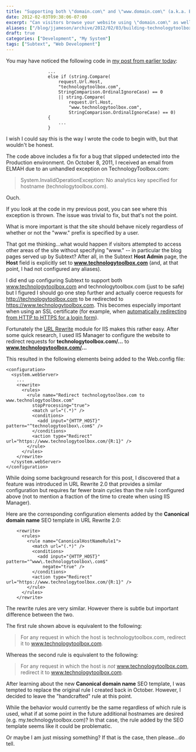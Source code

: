 ```yaml
---
title: "Supporting both \"domain.com\" and \"www.domain.com\" (a.k.a. Building TechnologyToolbox.com, part 23)"
date: 2012-02-03T09:38:06-07:00
excerpt: "Can visitors browse your website using \"domain.com\" as well as \"www.domain.com\"? Is this documented in your test spec? It should be -- as I found out...the hard way."
aliases: ["/blog/jjameson/archive/2012/02/03/building-technologytoolbox-com-part-23.aspx"]
draft: true
categories: ["Development", "My System"]
tags: ["Subtext", "Web Development"]
---
```


You may have noticed the following code in
[my post from earlier today](building-technologytoolbox-com-part-22.aspx):

```
                ...
                else if (string.Compare(
                    request.Url.Host,
                    "technologytoolbox.com",
                    StringComparison.OrdinalIgnoreCase) == 0
                    || string.Compare(
                        request.Url.Host,
                        "www.technologytoolbox.com",
                        StringComparison.OrdinalIgnoreCase) == 0)
                {
                    ...
                }
```

I wish I could say this is the way I wrote the code to begin with, but that
wouldn't be honest.

The code above includes a fix for a bug that slipped undetected into the
Production environment. On October 8, 2011, I received an email from ELMAH due
to an unhandled exception on TechnologyToolbox.com:

> System.InvalidOperationException: No analytics key specified for hostname (technologytoolbox.com).

Ouch.

If you look at the code in my previous post, you can see where this exception is
thrown. The issue was trivial to fix, but that's not the point.

What is more important is that the site should behave nicely regardless of
whether or not the "www." prefix is specified by a user.

That got me thinking...what would happen if visitors attempted to access other
areas of the site without specifying "www." -- in particular the blog pages
served up by Subtext? After all, in the Subtext **Host Admin** page, the
**Host** field is explicitly set to **www.technologytoolbox.com** (and, at that
point, I had not configured any aliases).

I did end up configuring Subtext to support both www.technologytoolbox.com and
technologytoolbox.com (just to be safe) but I figured I should go one step
further and actually coerce requests for http://technologytoolbox.com to be
redirected to https://www.technologytoolbox.com. This becomes especially
important when using an SSL certificate (for example, when
[automatically redirecting from HTTP to HTTPS for a login form](/blog/jjameson/2009/11/10/sharepoint-web-part-to-redirect-from-http-to-https)).

Fortunately the [URL Rewrite](http://www.iis.net/download/URLRewrite) module for
IIS makes this rather easy. After some quick research, I used IIS Manager to
configure the website to redirect requests for **technologytoolbox.com/...** to
**www.technologytoolbox.com/...**

This resulted in the following elements being added to the Web.config file:

```
<configuration>
  <system.webServer>
    ...
    <rewrite>
      <rules>
        <rule name="Redirect technologytoolbox.com to www.technologytoolbox.com"
          stopProcessing="true">
          <match url="(.*)" />
          <conditions>
            <add input="{HTTP_HOST}" pattern="^technologytoolbox\.com$" />
          </conditions>
          <action type="Redirect" url="https://www.technologytoolbox.com/{R:1}" />
        </rule>
      </rules>
    </rewrite>
  </system.webServer>
</configuration>
```

While doing some background research for this post, I discovered that a feature
was introduced in URL Rewrite 2.0 that provides a similar configuration but
requires far fewer brain cycles than the rule I configured above (not to mention
a fraction of the time to create when using IIS Manager).

Here are the corresponding configuration elements added by the **Canonical
domain name** SEO template in URL Rewrite 2.0:

```
    <rewrite>
      <rules>
        <rule name="CanonicalHostNameRule1">
          <match url="(.*)" />
          <conditions>
            <add input="{HTTP_HOST}" pattern="^www\.technologytoolbox\.com$"
              negate="true" />
          </conditions>
          <action type="Redirect" url="https://www.technologytoolbox.com/{R:1}" />
        </rule>
      </rules>
    </rewrite>
```

The rewrite rules are very similar. However there is subtle but important
difference between the two.

The first rule shown above is equivalent to the following:

> For any request in which the host is technologytoolbox.com, redirect it to www.technologytoolbox.com.

Whereas the second rule is equivalent to the following:

> For any request in which the host is *not* www.technologytoolbox.com, redirect it to www.technologytoolbox.com.

After learning about the new **Canonical domain name** SEO template, I was
tempted to replace the original rule I created back in October. However, I
decided to leave the "handcrafted" rule at this point.

While the behavior would currently be the same regardless of which rule is used,
what if at some point in the future additional hostnames are desired (e.g.
my.technologytoolbox.com)? In that case, the rule added by the SEO template
seems like it could be problematic.

Or maybe I am just missing something? If that is the case, then please...do
tell.

